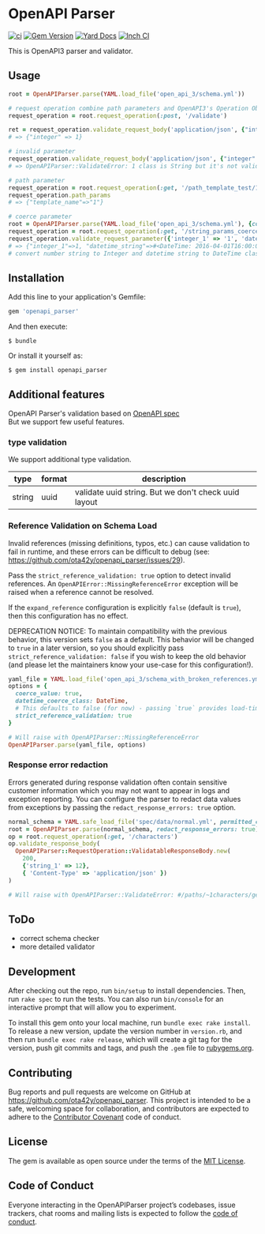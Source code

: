 # OpenAPI Parser
[![ci](https://github.com/ota42y/openapi_parser/actions/workflows/ci.yaml/badge.svg)](https://github.com/ota42y/openapi_parser/actions/workflows/ci.yaml)
[![Gem Version](https://badge.fury.io/rb/openapi_parser.svg)](https://badge.fury.io/rb/openapi_parser)
[![Yard Docs](https://img.shields.io/badge/yard-docs-blue.svg)](https://www.rubydoc.info/gems/openapi_parser)
[![Inch CI](https://inch-ci.org/github/ota42y/openapi_parser.svg?branch=master)](https://inch-ci.org/github/ota42y/openapi_parser)

This is OpenAPI3 parser and validator. 

## Usage

```ruby
root = OpenAPIParser.parse(YAML.load_file('open_api_3/schema.yml'))

# request operation combine path parameters and OpenAPI3's Operation Object
request_operation = root.request_operation(:post, '/validate')

ret = request_operation.validate_request_body('application/json', {"integer" => 1})
# => {"integer" => 1}

# invalid parameter
request_operation.validate_request_body('application/json', {"integer" => '1'})
# => OpenAPIParser::ValidateError: 1 class is String but it's not valid integer in #/paths/~1validate/post/requestBody/content/application~1json/schema/properties/integer

# path parameter
request_operation = root.request_operation(:get, '/path_template_test/1')
request_operation.path_params
# => {"template_name"=>"1"}

# coerce parameter
root = OpenAPIParser.parse(YAML.load_file('open_api_3/schema.yml'), {coerce_value: true, datetime_coerce_class: DateTime}) 
request_operation = root.request_operation(:get, '/string_params_coercer') 
request_operation.validate_request_parameter({'integer_1' => '1', 'datetime_string' => '2016-04-01T16:00:00+09:00'})
# => {"integer_1"=>1, "datetime_string"=>#<DateTime: 2016-04-01T16:00:00+09:00 ((2457480j,25200s,0n),+32400s,2299161j)>
# convert number string to Integer and datetime string to DateTime class

```

## Installation

Add this line to your application's Gemfile:

```ruby
gem 'openapi_parser'
```

And then execute:

    $ bundle

Or install it yourself as:

    $ gem install openapi_parser

## Additional features
OpenAPI Parser's validation based on [OpenAPI spec](https://github.com/OAI/OpenAPI-Specification)  
But we support few useful features.

### type validation
We support additional type validation.

|type|format|description|
|---|---|---|
|string|uuid|validate uuid string. But we don't check uuid layout|

### Reference Validation on Schema Load
Invalid references (missing definitions, typos, etc.) can cause validation to fail in runtime,
and these errors can be difficult to debug (see: https://github.com/ota42y/openapi_parser/issues/29).

Pass the `strict_reference_validation: true` option to detect invalid references.
An `OpenAPIError::MissingReferenceError` exception will be raised when a reference cannot be resolved.

If the `expand_reference` configuration is explicitly `false` (default is `true`), then
this configuration has no effect.

DEPRECATION NOTICE: To maintain compatibility with the previous behavior, this version sets `false` as a default.
This behavior will be changed to `true` in a later version, so you should explicitly pass `strict_reference_validation: false`
if you wish to keep the old behavior (and please let the maintainers know your use-case for this configuration!).

```ruby
yaml_file = YAML.load_file('open_api_3/schema_with_broken_references.yml')
options = {
  coerce_value: true,
  datetime_coerce_class: DateTime,
  # This defaults to false (for now) - passing `true` provides load-time validation of refs
  strict_reference_validation: true
}

# Will raise with OpenAPIParser::MissingReferenceError
OpenAPIParser.parse(yaml_file, options)
```

### Response error redaction
Errors generated during response validation often contain sensitive customer information which you may not
want to appear in logs and exception reporting. You can configure the parser to redact data values from exceptions by 
passing the `redact_response_errors: true` option.

```ruby
normal_schema = YAML.safe_load_file('spec/data/normal.yml', permitted_classes: [Date, Time])
root = OpenAPIParser.parse(normal_schema, redact_response_errors: true)
op = root.request_operation(:get, '/characters')
op.validate_response_body(
  OpenAPIParser::RequestOperation::ValidatableResponseBody.new(
    200,
    {'string_1' => 12},
    { 'Content-Type' => 'application/json' })
)

# Will raise with OpenAPIParser::ValidateError: #/paths/~1characters/get/responses/200/content/application~1json/schema/properties/string_1 expected string, but received Integer: <redacted>
```

## ToDo
- correct schema checker
- more detailed validator

## Development

After checking out the repo, run `bin/setup` to install dependencies. Then, run `rake spec` to run the tests. You can also run `bin/console` for an interactive prompt that will allow you to experiment.

To install this gem onto your local machine, run `bundle exec rake install`. To release a new version, update the version number in `version.rb`, and then run `bundle exec rake release`, which will create a git tag for the version, push git commits and tags, and push the `.gem` file to [rubygems.org](https://rubygems.org).

## Contributing

Bug reports and pull requests are welcome on GitHub at https://github.com/ota42y/openapi_parser. This project is intended to be a safe, welcoming space for collaboration, and contributors are expected to adhere to the [Contributor Covenant](http://contributor-covenant.org) code of conduct.

## License

The gem is available as open source under the terms of the [MIT License](https://opensource.org/licenses/MIT).

## Code of Conduct

Everyone interacting in the OpenAPIParser project’s codebases, issue trackers, chat rooms and mailing lists is expected to follow the [code of conduct](https://github.com/[USERNAME]/openapi_parser/blob/master/CODE_OF_CONDUCT.md).
